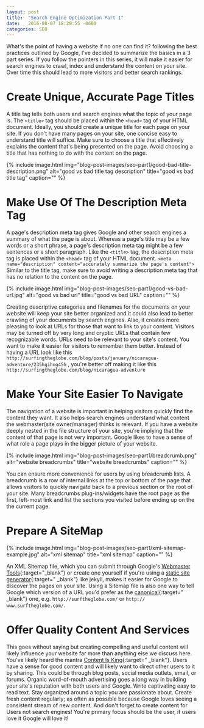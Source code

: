 ```yaml
---
layout: post
title:  "Search Engine Optimization Part 1"
date:   2016-08-07 18:20:55 -0600
categories: SEO
---
```


What's the point of having a website if no one can find it? following the best practices outlined by Google, I've decided to summarize the basics in a 3 part series. If you follow the pointers in this series, it will make it easier for search engines to crawl, index and understand the content on your site. Over time this should lead to more visitors and better search rankings.

# Create Unique, Accurate Page Titles

A title tag tells both users and search engines what the topic of your page is. The `<title>` tag should be placed within the `<head>` tag of your HTML document. Ideally, you should create a unique title for each page on your site. If you don't have many pages on your site, one concise easy to understand title will suffice. Make sure to choose a title that effectively explains the content that's being presented on the page. Avoid choosing a title that has nothing to do with the content on the page.

{% include image.html
  img="blog-post-images/seo-part1/good-bad-title-description.png"
  alt="good vs bad title tag description"
  title="good vs bad title tag"
  caption=""
%}

# Make Use Of The Description Meta Tag

A page's description meta tag gives Google and other search engines a summary of what the page is about. Whereas a page's title may be a few words or a short phrase, a page's description meta tag might be a  few sentences or a short paragraph. Like the `<title>` tag, the description meta tag is placed within the `<head>` tag of your HTML document. `<meta name="description" content="accurately summarize the page's content">` Similar to the title tag, make sure to avoid writing a description meta tag that has no relation to the content on the page.

{% include image.html
  img="blog-post-images/seo-part1/good-vs-bad-url.jpg"
  alt="good vs bad url"
  title="good vs bad URL"
  caption=""
%}

Creating descriptive categories and filenames for the documents on your website will keep your site better organized and it could also lead to better crawling of your documents by search engines. Also, it creates more pleasing to look at URLs for those that want to link to your content. Visitors may be turned off by very long and cryptic URLs that contain few recognizable words. URLs need to be relevant to your site's content. You want to make it easier for visitors to remember them better. Instead of having a URL look like this `http://surfingtheglobe.com/blog/posts/january/nicaragua-adventure/235hgihng45h` , you're better off making it like this `http://surfingtheglobe.com/blog/nicaragua-adventure`

# Make Your Site Easier To Navigate

The navigation of a website is important in helping visitors quickly find the content they want. It also helps search engines understand what content the webmaster(site owner/manager) thinks is relevant. If you have a website deeply nested in the file structure of your site, you're implying that the content of that page is not very important. Google likes to have a sense of what role a page plays in the bigger picture of your website.

{% include image.html
  img="blog-post-images/seo-part1/breadcrumb.png"
  alt="website breadcrumbs"
  title="website breadcrumbs"
  caption=""
%}

You can ensure more convenience for users by using breadcrumb lists. A breadcrumb is a row of internal links at the top or bottom of the page that allows visitors to quickly navigate back to a previous section or the root of your site. Many breadcrumbs plug-ins/widgets have the root page as the first, left-most link and list the sections you visited before ending up on the the current page.

# Prepare A SiteMap

{% include image.html
  img="blog-post-images/seo-part1/xml-sitemap-example.jpg"
  alt="xml sitemap"
  title="xml sitemap"
  caption=""
%}

An XML Sitemap file, which you can submit through Google's [Webmaster Tools](https://www.google.com/webmasters/tools/home?hl=en){:target="_blank"} or create one yourself if you're using a [static site generator](http://www.alkami.io/static-site-generators){:target=" _blank"} like jekyll, makes it easier for Google to discover the pages on your site. Using a Sitemap file is also one way to tell Google which version of a URL you'd prefer as the [canonical](https://support.google.com/webmasters/answer/139066?hl=en){:target=" _blank"} one, e.g. `http://surftheglobe.com/` or `http:// www.surftheglobe.com/`.

# Offer Quality Content And Services

This goes without saying but creating compelling and useful content will likely influence your website far more than anything else we discuss here. You've likely heard the mantra [Content Is King](http://www.craigbailey.net/content-is-king-by-bill-gates/){:target=" _blank"}. Users have a sense for good content and will likely want to direct other users to it by sharing. This could be through blog posts, social media outlets, email, or forums. Organic word-of-mouth advertising goes a long way in building your site's reputation with both users and Google. Write captivating easy to read text. Stay organized around a topic you are passionate about. Create fresh content regularly; as often as possible because Google loves seeing a consistent stream of new content. And don't forget to create content for Users not search engines! You're primary focus should be the user, if users love it Google will love it!

